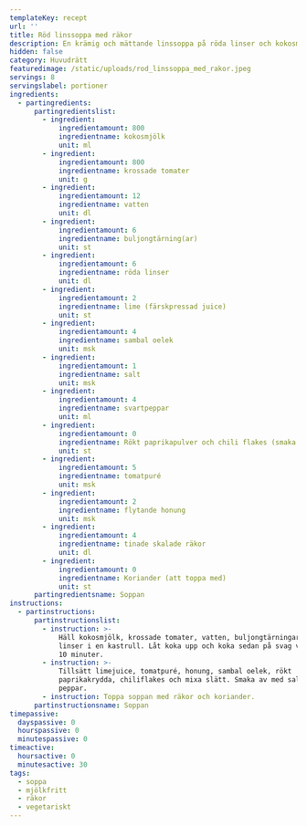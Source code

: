 ```yaml
---
templateKey: recept
url: ''
title: Röd linssoppa med räkor
description: En krämig och mättande linssoppa på röda linser och kokosmjölk
hidden: false
category: Huvudrätt
featuredimage: /static/uploads/rod_linssoppa_med_rakor.jpeg
servings: 8
servingslabel: portioner
ingredients:
  - partingredients:
      partingredientslist:
        - ingredient:
            ingredientamount: 800
            ingredientname: kokosmjölk
            unit: ml
        - ingredient:
            ingredientamount: 800
            ingredientname: krossade tomater
            unit: g
        - ingredient:
            ingredientamount: 12
            ingredientname: vatten
            unit: dl
        - ingredient:
            ingredientamount: 6
            ingredientname: buljongtärning(ar)
            unit: st
        - ingredient:
            ingredientamount: 6
            ingredientname: röda linser
            unit: dl
        - ingredient:
            ingredientamount: 2
            ingredientname: lime (färskpressad juice)
            unit: st
        - ingredient:
            ingredientamount: 4
            ingredientname: sambal oelek
            unit: msk
        - ingredient:
            ingredientamount: 1
            ingredientname: salt
            unit: msk
        - ingredient:
            ingredientamount: 4
            ingredientname: svartpeppar
            unit: ml
        - ingredient:
            ingredientamount: 0
            ingredientname: Rökt paprikapulver och chili flakes (smaka av!)
            unit: st
        - ingredient:
            ingredientamount: 5
            ingredientname: tomatpuré
            unit: msk
        - ingredient:
            ingredientamount: 2
            ingredientname: flytande honung
            unit: msk
        - ingredient:
            ingredientamount: 4
            ingredientname: tinade skalade räkor
            unit: dl
        - ingredient:
            ingredientamount: 0
            ingredientname: Koriander (att toppa med)
            unit: st
      partingredientsname: Soppan
instructions:
  - partinstructions:
      partinstructionslist:
        - instruction: >-
            Häll kokosmjölk, krossade tomater, vatten, buljongtärningar och
            linser i en kastrull. Låt koka upp och koka sedan på svag värme ca
            10 minuter.
        - instruction: >-
            Tillsätt limejuice, tomatpuré, honung, sambal oelek, rökt
            paprikakrydda, chiliflakes och mixa slätt. Smaka av med salt och
            peppar.
        - instruction: Toppa soppan med räkor och koriander.
      partinstructionsname: Soppan
timepassive:
  dayspassive: 0
  hourspassive: 0
  minutespassive: 0
timeactive:
  hoursactive: 0
  minutesactive: 30
tags:
  - soppa
  - mjölkfritt
  - räkor
  - vegetariskt
---
```

